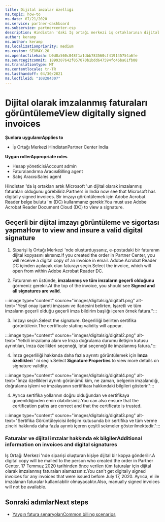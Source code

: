 ```yaml
---
title: Dijital imzalar özelliği
ms.topic: how-to
ms.date: 07/21/2020
ms.service: partner-dashboard
ms.subservice: partnercenter-csp
description: Hindistan 'daki Iş ortağı merkezi iş ortaklarının dijital olarak imzalanmış faturaları görüntüleyebileceğine ve Iş Ortağı Merkezi 'nde oluşturulan siparişler için faturaların dijital kopyalarını nasıl alacağını öğrenin.
author: keramp
ms.author: keramp
ms.localizationpriority: medium
ms.custom: SEOMAY.20
ms.openlocfilehash: b0d8a560c048f1a1dbb783560cf419145754a6fe
ms.sourcegitcommit: 1899307642f057070b1bdd647594fc46ba61fb08
ms.translationtype: MT
ms.contentlocale: tr-TR
ms.lasthandoff: 04/30/2021
ms.locfileid: "108284307"
---
```

# <a name="view-digitally-signed-invoices"></a><span data-ttu-id="44344-103">Dijital olarak imzalanmış faturaları görüntüleme</span><span class="sxs-lookup"><span data-stu-id="44344-103">View digitally signed invoices</span></span>

<span data-ttu-id="44344-104">**Şunlara uygulanır**</span><span class="sxs-lookup"><span data-stu-id="44344-104">**Applies to**</span></span>

- <span data-ttu-id="44344-105">İş Ortağı Merkezi Hindistan</span><span class="sxs-lookup"><span data-stu-id="44344-105">Partner Center India</span></span>

<span data-ttu-id="44344-106">**Uygun roller**</span><span class="sxs-lookup"><span data-stu-id="44344-106">**Appropriate roles**</span></span>

- <span data-ttu-id="44344-107">Hesap yöneticisi</span><span class="sxs-lookup"><span data-stu-id="44344-107">Account admin</span></span>
- <span data-ttu-id="44344-108">Faturalandırma Aracısı</span><span class="sxs-lookup"><span data-stu-id="44344-108">Billing agent</span></span>
- <span data-ttu-id="44344-109">Satış Aracısı</span><span class="sxs-lookup"><span data-stu-id="44344-109">Sales agent</span></span>

<span data-ttu-id="44344-110">Hindistan 'da iş ortakları artık Microsoft 'un dijital olarak imzalanmış faturaları olduğunu görebiliriz.</span><span class="sxs-lookup"><span data-stu-id="44344-110">Partners in India now see that Microsoft has digitally signed invoices.</span></span> <span data-ttu-id="44344-111">Bir imzayı görüntülemek için Adobe Acrobat Reader belge bulutu 'nı (DC) kullanmanız gerekir.</span><span class="sxs-lookup"><span data-stu-id="44344-111">You must use Adobe Acrobat Reader Document Cloud (DC) to view a signature.</span></span>

## <a name="how-to-view-and-insure-a-valid-digital-signature"></a><span data-ttu-id="44344-112">Geçerli bir dijital imzayı görüntüleme ve sigortası yapma</span><span class="sxs-lookup"><span data-stu-id="44344-112">How to view and insure a valid digital signature</span></span>


1. <span data-ttu-id="44344-113">Siparişi Iş Ortağı Merkezi 'nde oluşturduysanız, e-postadaki bir faturanın dijital kopyasını alırsınız.</span><span class="sxs-lookup"><span data-stu-id="44344-113">If you created the order in Partner Center, you will receive a digital copy of an invoice in email.</span></span> <span data-ttu-id="44344-114">Adobe Acrobat Reader DC içinden açılacak olan faturayı seçin.</span><span class="sxs-lookup"><span data-stu-id="44344-114">Select the invoice, which will open from within Adobe Acrobat Reader DC.</span></span>


2. <span data-ttu-id="44344-115">Faturanın en üstünde, **imzalanmış ve tüm imzaların geçerli olduğunu** görmeniz gerekir.</span><span class="sxs-lookup"><span data-stu-id="44344-115">At the top of the invoice, you should see **Signed and all signatures are valid**.</span></span>
 
 :::image type="content" source="images/digitalsig/digital1.png" alt-text="Yeşil onay işareti imzasını ve ifadesini belirten, Işaretli ve tüm imzaların geçerli olduğu geçerli imza bildirim başlığı içeren örnek fatura.":::

3. <span data-ttu-id="44344-117">İmzayı seçin.</span><span class="sxs-lookup"><span data-stu-id="44344-117">Select the signature.</span></span> <span data-ttu-id="44344-118">Geçerliliği belirten sertifika görüntülenir.</span><span class="sxs-lookup"><span data-stu-id="44344-118">The certificate stating validity will appear.</span></span>

:::image type="content" source="images/digitalsig/digital2.png" alt-text="Yetkili imzalama alanı ve Imza doğrulama durumu iletişim kutusu ayrıntıları, Imza özellikleri seçeneği, Iptal seçeneği ile imzalanmış fatura."::: 

4. <span data-ttu-id="44344-120">İmza geçerliliği hakkında daha fazla ayrıntı görüntülemek için **Imza özellikleri** ' ni seçin.</span><span class="sxs-lookup"><span data-stu-id="44344-120">Select **Signature Properties** to view more details on signature validity.</span></span>

:::image type="content" source="images/digitalsig/digital4.png" alt-text="İmza özellikleri ayrıntı görünümü kim, ne zaman, belgenin imzalandığı, doğrulama işlemi ve imzalayanın sertifikası hakkındaki bilgileri gösterir."::: 

4. <span data-ttu-id="44344-122">Ayrıca sertifika yollarının doğru olduğundan ve sertifikaya güvenildiğinden emin olabilirsiniz.</span><span class="sxs-lookup"><span data-stu-id="44344-122">You can also ensure that the certification paths are correct and that the certificate is trusted.</span></span>

 :::image type="content" source="images/digitalsig/digital3.png" alt-text="Sertifika Görüntüleyicisi iletişim kutusunda bir sertifika ve tüm verme zinciri hakkında daha fazla ayrıntı içeren çeşitli sekmeler gösterilmektedir.":::

### <a name="additional-information-on-invoices-and-digital-signatures"></a><span data-ttu-id="44344-124">Faturalar ve dijital imzalar hakkında ek bilgiler</span><span class="sxs-lookup"><span data-stu-id="44344-124">Additional information on invoices and digital signatures</span></span>

<span data-ttu-id="44344-125">Iş Ortağı Merkezi 'nde siparişi oluşturan kişiye dijital bir kopya gönderilir.</span><span class="sxs-lookup"><span data-stu-id="44344-125">A digital copy will be mailed to the person who created the order in Partner Center.</span></span> <span data-ttu-id="44344-126">17 Temmuz 2020 tarihinden önce verilen tüm faturalar için dijital olarak imzalanmış faturaları alamazsınız.</span><span class="sxs-lookup"><span data-stu-id="44344-126">You can't get digitally signed invoices for any invoices that were issued before July 17, 2020.</span></span> <span data-ttu-id="44344-127">Ayrıca, el ile imzalanan faturalar kullanılabilir olmayacaktır.</span><span class="sxs-lookup"><span data-stu-id="44344-127">Also, manually signed invoices will not be available.</span></span>

## <a name="next-steps"></a><span data-ttu-id="44344-128">Sonraki adımlar</span><span class="sxs-lookup"><span data-stu-id="44344-128">Next steps</span></span>

- [<span data-ttu-id="44344-129">Yaygın fatura senaryoları</span><span class="sxs-lookup"><span data-stu-id="44344-129">Common billing scenarios</span></span>](common-billing-scenarios.md)